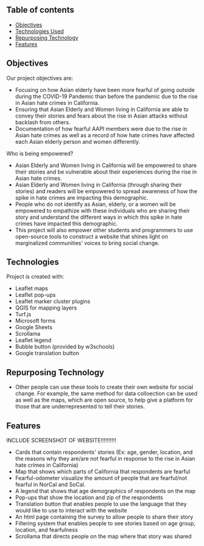 ## Table of contents
* [Objectives](#objectives)
* [Technologies Used](#technologies)
* [Repurposing Technology](#repurposing-technology)
* [Features](#features)

## Objectives 
Our project objectives are:
* Focusing on how Asian  elderly have been more fearful of going outside during the COVID-19 Pandemic than before the pandemic due to the rise in Asian hate crimes in California. 
* Ensuring that Asian Elderly and Women living in California are able to convey their stories and fears about the rise in Asian attacks without backlash from others. 
* Documentation of how fearful AAPI members were due to the rise in Asian hate crimes as well as a record of how hate crimes have affected each Asian elderly person and women differently. 

Who is being empowered?
* Asian Elderly and Women living in California will be empowered to share their stories and be vulnerable about their experiences during the rise in Asian hate crimes.  
* Asian Elderly and Women living in California (through sharing their stories) and readers will be empowered to spread awareness of how the spike in hate crimes are impacting this demographic.
* People who do not identify as Asian, elderly, or a women will be empowered to empathize with these individuals who are sharing their story and understand the different ways in which this spike in hate crimes have impacted this demographic. 
* This project will also empower other students and programmers to use open-source tools to construct a website that shines light on marginalized communities' voices to bring social change. 


## Technologies
Project is created with:
* Leaflet maps
* Leaflet pop-ups
* Leaflet marker cluster plugins
* QGIS for mapping layers
* Turf.js
* Microsoft forms
* Google Sheets 
* Scrollama
* Leaflet legend 
* Bubble button (provided by w3schools)
* Google translation button 

## Repurposing Technology
* Other people can use these tools to create their own website for social change. For example, the same method for data colloection can be used as well as the maps, which are open source, to help give a platform for those that are underrepresented to tell their stories. 

## Features 
INCLUDE SCREENSHOT OF WEBSITE!!!!!!!!!!
* Cards that contain respondents' stories (Ex: age, gender, location, and the reasons why they are/are not fearful in response to the rise in Asian hate crimes in California)
* Map that shows which parts of California that respondents are fearful
* Fearful-odometer visualize the amount of people that are fearful/not fearful in NorCal and SoCal.
*  A legend that shows that age demographics of respondents on the map
* Pop-ups that show the location and zip of the respondents
* Translation button that enables people to use the language that they would like to use to interact with the website 
* An html page containing the survey to allow people to share their story
* Filtering system that enables people to see stories based on age group, location, and fearfulness 
* Scrollama that directs people on the map where that story was shared 













 
